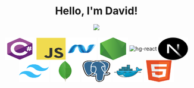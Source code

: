 <div align="center">
  <h1> Hello, I'm David! </h1>
  
  <img height="190px" src="https://readme-stats-hg-yaa7.vercel.app/api/top-langs/?username=DavidRufino&hide=Jupyter%20Notebook&langs_count=8&layout=compact&hide_border=true&theme=vision-friendly-dark&border_radius=15" />  

</div>

<div style="display: inline_block", align="center"><br>
<img align="center" alt="hg-csharp" height="60" width="80" src="https://github.com/devicons/devicon/blob/master/icons/csharp/csharp-original.svg">
<img align="center" alt="hg-JS" height="60" width="80" src="https://raw.githubusercontent.com/devicons/devicon/master/icons/javascript/javascript-original.svg">
<img align="center" alt="hg-dotnet" height="60" width="80" src="https://github.com/devicons/devicon/blob/master/icons/dot-net/dot-net-original.svg">
<img align="center" alt="hg-node" height="60" width="80" src="https://github.com/devicons/devicon/blob/master/icons/nodejs/nodejs-original.svg">
<img align="center" alt="hg-react" height="60" width="80" src="https://cdn.jsdelivr.net/gh/devicons/devicon@latest/icons/react/react-original-wordmark.svg">
<img align="center" alt="hg-react" height="60" width="80" src="https://github.com/devicons/devicon/blob/master/icons/nextjs/nextjs-original.svg">
<img align="center" alt="hg-react" height="60" width="80" src="https://github.com/devicons/devicon/blob/master/icons/tailwindcss/tailwindcss-original.svg">
<img align="center" alt="hg-react" height="60" width="80" src="https://github.com/devicons/devicon/blob/master/icons/mongodb/mongodb-original.svg">
<img align="center" alt="hg-postgresql" height="60" width="80" src="https://github.com/devicons/devicon/blob/master/icons/postgresql/postgresql-original.svg">
<img align="center" alt="hg-react" height="60" width="80" src="https://github.com/devicons/devicon/blob/master/icons/docker/docker-original.svg">
<img align="center" alt="hg-HTML" height="60" width="80" src="https://github.com/devicons/devicon/blob/master/icons/html5/html5-original.svg">

</div>  

<!--
**DavidRufino/DavidRufino** is a ✨ _special_ ✨ repository because its `README.md` (this file) appears on your GitHub profile.

Here are some ideas to get you started:

- 🔭 I’m currently working on ...
- 🌱 I’m currently learning ...
- 👯 I’m looking to collaborate on ...
- 🤔 I’m looking for help with ...
- 💬 Ask me about ...
- 📫 How to reach me: ...
- 😄 Pronouns: ...
- ⚡ Fun fact: ...
-->
